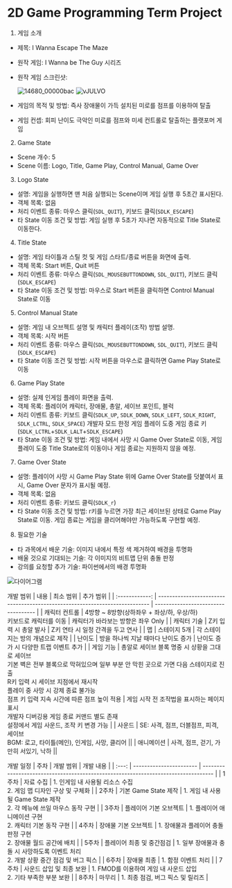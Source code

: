 # 2D Game Programming Term Project

1. 게임 소개
  - 제목: I Wanna Escape The Maze
  - 원작 게임: I Wanna be The Guy 시리즈
  - 원작 게임 스크린샷:
  
    ![14680_00000bac](https://user-images.githubusercontent.com/32869007/94267583-d1d76700-ff76-11ea-86eb-9de2cf83d27f.png)
    ![vJULVO](https://user-images.githubusercontent.com/32869007/94267606-dbf96580-ff76-11ea-8490-48ce47555032.png)
  - 게임의 목적 및 방법: 즉사 장애물이 가득 설치된 미로를 점프를 이용하여 탈출
  - 게임 컨셉: 회피 난이도 극악인 미로를 점프와 미세 컨트롤로 탈출하는 플랫포머 게임
2. Game State
  - Scene 개수: 5
  - Scene 이름: Logo, Title, Game Play, Control Manual, Game Over
3. Logo State
  - 설명: 게임을 실행하면 맨 처음 실행되는 Scene이며 게임 실행 후 5초간 표시된다.
  - 객체 목록: 없음
  - 처리 이벤트 종류: 마우스 클릭(`SDL_QUIT`), 키보드 클릭(`SDLK_ESCAPE`)
  - 타 State 이동 조건 및 방법: 게임 실행 후 5초가 지나면 자동적으로 Title State로 이동한다.
4. Title State
  - 설명: 게임 타이틀과 스틸 컷 및 게임 스타트/종료 버튼을 화면에 출력.
  - 객체 목록: Start 버튼, Quit 버튼
  - 처리 이벤트 종류: 마우스 클릭(`SDL_MOUSEBUTTONDOWN`, `SDL_QUIT`), 키보드 클릭(`SDLK_ESCAPE`)
  - 타 State 이동 조건 및 방법: 마우스로 Start 버튼을 클릭하면 Control Manual State로 이동
5. Control Manual State
  - 설명: 게임 내 오브젝트 설명 및 캐릭터 플레이(조작) 방법 설명.
  - 객체 목록: 시작 버튼
  - 처리 이벤트 종류: 마우스 클릭(`SDL_MOUSEBUTTONDOWN`, `SDL_QUIT`), 키보드 클릭(`SDLK_ESCAPE`)
  - 타 State 이동 조건 및 방법: 시작 버튼을 마우스로 클릭하면 Game Play State로 이동
6. Game Play State
  - 설명: 실제 인게임 플레이 화면을 출력.
  - 객체 목록: 플레이어 캐릭터, 장애물, 총알, 세이브 포인트, 블럭
  - 처리 이벤트 종류: 키보드 클릭(`SDLK_UP`, `SDLK_DOWN`, `SDLK_LEFT`, `SDLK_RIGHT`, `SDLK_LCTRL`, `SDLK_SPACE`)
                     개발자 모드 한정 게임 플레이 도중 게임 종료 키(`SDLK_LCTRL`+`SDLK_LALT`+`SDLK_ESCAPE`)
  - 타 State 이동 조건 및 방법: 게임 내에서 사망 시 Game Over State로 이동, 게임 플레이 도중 Title State로의 이동이나 게임 종료는 지원하지 않을 예정.
7. Game Over State
  - 설명: 플레이어 사망 시 Game Play State 위에 Game Over State를 덧붙여서 표시, Game Over 문자가 표시될 예정.
  - 객체 목록: 없음
  - 처리 이벤트 종류: 키보드 클릭(`SDLK_r`)
  - 타 State 이동 조건 및 방법: r키를 누르면 가장 최근 세이브된 상태로 Game Play State로 이동. 게임 종료는 게임을 클리어해야만 가능하도록 구현할 예정.
8. 필요한 기술
  - 타 과목에서 배운 기술: 이미지 내에서 특정 색 제거하여 배경을 투명화
  - 배울 것으로 기대되는 기술: 각 이미지의 비트맵 단위 충돌 판정
  - 강의를 요청할 추가 기술: 파이썬에서의 배경 투명화
  
  ![다이어그램](https://user-images.githubusercontent.com/32869007/94274876-35ff2880-ff81-11ea-8604-4692098f45d2.jpg)
  
개발 범위
| 내용            | 최소 범위                                                                    | 추가 범위                           |
| :------------: | --------------------------------------------------------------------------- | ----------------------------------- |
| 캐릭터 컨트롤   | 4방향 ~ 8방향(상하좌우 + 좌상/하, 우상/하) <br/>키보드로 캐릭터를 이동           | 캐릭터가 바라보는 방향은 좌우 Only    |
| 캐릭터 기술     | Z키 입력 시 총알 발사                                                         | Z키 연타 시 일정 간격을 두고 연사     |
| 맵             | 스테이지 5개                                                                 | 각 스테이지는 방의 개념으로 제작      |
| 난이도         | 방을 하나씩 지날 때마다 난이도 증가                                             | 난이도 증가 시 다양한 트랩 이벤트 추가 |
| 게임 기능      | 총알로 세이브 블록 명중 시 상황을 그대로 세이브 <br/>기본 벽은 전부 블록으로 막혀있으며 일부 부분 안 막힌 곳으로 가면 다음 스테이지로 진출 <br/>R키 입력 시 세이브 지점에서 재시작 <br/>플레이 중 사망 시 강제 종료 불가능 <br/>점프 키 입력 지속 시간에 따른 점프 높이 적용 | 게임 시작 전 조작법을 표시하는 페이지 표시 <br/>개발자 디버깅용 게임 종료 커맨드 별도 존재 <br/>설정에서 게임 사운드, 조작 키 변경 가능 |
| 사운드         | SE: 사격, 점프, 더블점프, 피격, 세이브 <br/>BGM: 로고, 타이틀(메인), 인게임, 사망, 클리어 ||
| 애니메이션     | 사격, 점프, 걷기, 가만히 서있기, 낙하 ||

개발 일정
| 주차  | 개발 범위 | 개발 내용 |
| :---: | ----------------------- | ---------------------------------------------------------------------------------- |
| 1주차 | 자료 수집 | 1. 인게임 내 사용될 리소스 수집 <br/> 2. 게임 맵 디자인 구상 및 구체화 |
| 2주차 | 기본 Game State 제작 | 1. 게임 내 사용될 Game State 제작 <br/>2. 각 메뉴에 쓰일 마우스 동작 구현 |
| 3주차 | 플레이어 기본 오브젝트 | 1. 플레이어 애니메이션 구현 <br/>2. 캐릭터 기본 동작 구현 |
| 4주차 | 장애물 기본 오브젝트 | 1. 장애물과 플레이어 충돌 판정 구현 <br/>2. 장애물 월드 공간에 배치 |
| 5주차 | 플레이어 최종 및 중간점검 | 1. 일부 장애물과 충돌 시 사망하도록 이벤트 처리 <br/>2. 개발 상황 중간 점검 및 버그 픽스 |
| 6주차 | 장애물 최종 | 1. 함정 이벤트 처리 |
| 7주차 | 사운드 삽입 및 최종 보완 | 1. FMOD를 이용하여 게임 내 사운드 삽입 <br/>2. 기타 부족한 부분 보완 |
| 8주차 | 마무리 | 1. 최종 점검, 버그 픽스 및 릴리즈 |
